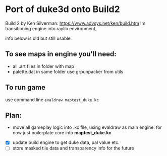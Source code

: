 # Port of duke3d onto Build2
Build 2 by Ken Silverman: https://www.advsys.net/ken/build.htm
Im transitioning engine into raylib environment, 

info below is old but still usable.

## To see maps in engine you'll need:
- all .art files in folder with map
- palette.dat in same folder
use grpunpacker from utils

## To run game
use command line `evaldraw maptest_duke.kc`

## Plan:
- move all gameplay logic into .kc file, using evaldraw as main engine.
for now just boilerplate core into **maptest_duke.kc**
- [x] update build engine to get duke data, pal value etc.
- [ ] store masked tile data and transparency info for the future
